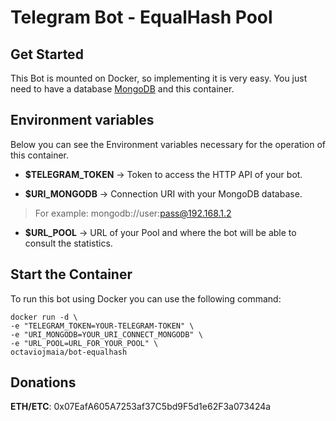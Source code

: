# Telegram Bot - EqualHash Pool

## Get Started

This Bot is mounted on Docker, so implementing it is very easy. You just need to have a database [MongoDB](https://hub.docker.com/_/mongo) and this container.

## Environment variables
Below you can see the Environment variables necessary for the operation of this container.

 - **$TELEGRAM_TOKEN** -> Token to access the HTTP API of your bot. 
 
 - **$URI_MONGODB**	-> Connection URI with your MongoDB database. 
 
> For example: mongodb://user:pass@192.168.1.2

 - **$URL_POOL** -> URL of your Pool and where the bot will be able to consult the statistics.

## Start the Container

To run this bot using Docker you can use the following command:

    docker run -d \
    -e "TELEGRAM_TOKEN=YOUR-TELEGRAM-TOKEN" \
    -e "URI_MONGODB=YOUR_URI_CONNECT_MONGODB" \
    -e "URL_POOL=URL_FOR_YOUR_POOL" \
    octaviojmaia/bot-equalhash
    
## Donations

**ETH/ETC**: 0x07EafA605A7253af37C5bd9F5d1e62F3a073424a


